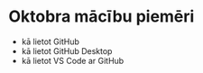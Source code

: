 # Oktobra mācību piemēri

- kā lietot GitHub
 - kā lietot GitHub Desktop
 - kā lietot VS Code ar GitHub